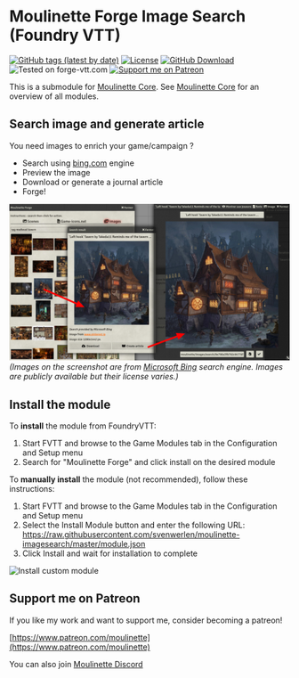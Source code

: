# Moulinette Forge Image Search (Foundry VTT)

[![GitHub tags (latest by date)](https://img.shields.io/github/v/tag/SvenWerlen/moulinette-imagesearch)](https://github.com/SvenWerlen/moulinette-imagesearch/releases)
[![License](https://img.shields.io/github/license/SvenWerlen/moulinette-imagesearch)](https://github.com/SvenWerlen/moulinette-imagesearch/blob/main/LICENSE.txt)
[![GitHub Download](https://img.shields.io/badge/foundryvtt-Download-important)](#install)
![Tested on forge-vtt.com](https://img.shields.io/badge/Forge-supported-success)
[![Support me on Patreon](https://img.shields.io/badge/patreon-Support%20me-informational)](https://www.patreon.com/moulinette)

This is a submodule for [Moulinette Core](https://github.com/SvenWerlen/moulinette-core). See [Moulinette Core](https://github.com/SvenWerlen/moulinette-core) for an overview of all modules.

## Search image and generate article

You need images to enrich your game/campaign ?
* Search using <a href="https://www.bing.com" target="_blank">bing.com</a> engine
* Preview the image
* Download or generate a journal article
* Forge!

![Image search on Bing](docs/img/search-bing.jpg)
<br>_(Images on the screenshot are from [Microsoft Bing](https://www.bing.com) search engine. Images are publicly available but their license varies.)_

## <a name="install"/>Install the module

To **install** the module from FoundryVTT:
1. Start FVTT and browse to the Game Modules tab in the Configuration and Setup menu
2. Search for "Moulinette Forge" and click install on the desired module

To **manually install** the module (not recommended), follow these instructions:

1. Start FVTT and browse to the Game Modules tab in the Configuration and Setup menu
2. Select the Install Module button and enter the following URL: https://raw.githubusercontent.com/svenwerlen/moulinette-imagesearch/master/module.json
3. Click Install and wait for installation to complete 

![Install custom module](https://raw.githubusercontent.com/SvenWerlen/moulinette-core/main/docs/img/moulinette-install.jpg)

## <a name="support"/>Support me on Patreon

If you like my work and want to support me, consider becoming a patreon!

[https://www.patreon.com/moulinette](https://www.patreon.com/moulinette)

You can also join [Moulinette Discord](https://discord.gg/xg3dcMQfP2)
